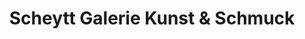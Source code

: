 ---
title: "Scheytt Galerie Kunst & Schmuck"
url: /muenchen/scheytt-galerie-kunst-und-schmuck/
shop: Schmuck
---